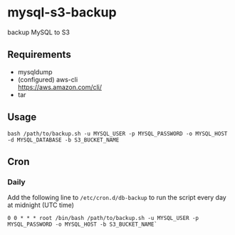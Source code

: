 mysql-s3-backup
===============

backup MySQL to S3

Requirements
---------------

* mysqldump
* (configured) aws-cli  
https://aws.amazon.com/cli/
* tar

## Usage

`bash /path/to/backup.sh -u MYSQL_USER -p MYSQL_PASSWORD -o MYSQL_HOST -d MYSQL_DATABASE -b S3_BUCKET_NAME`

## Cron

### Daily

Add the following line to `/etc/cron.d/db-backup` to run the script every day at midnight (UTC time)

    0 0 * * * root /bin/bash /path/to/backup.sh -u MYSQL_USER -p MYSQL_PASSWORD -o MYSQL_HOST -b S3_BUCKET_NAME`

